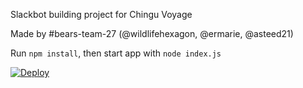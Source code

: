 Slackbot building project for Chingu Voyage

Made by #bears-team-27 (@wildlifehexagon, @ermarie, @asteed21)

Run `npm install`, then start app with `node index.js`

[![Deploy](https://www.herokucdn.com/deploy/button.svg)](https://heroku.com/deploy)
